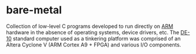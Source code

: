 # bare-metal
Collection of low-level C programs developed to run directly on [ARM](https://www.arm.com/) hardware in the absence of operating systems, device drivers, etc. The [DE-10](https://fpgacloud.intel.com/devstore/board/de10-standard/) standard computer used as a tinkering platform was comprised of an Altera Cyclone V (ARM Cortex A9 + FPGA) and various I/O components.
